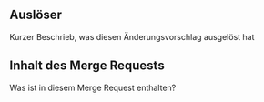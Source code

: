 ## Auslöser

Kurzer Beschrieb, was diesen Änderungsvorschlag ausgelöst hat

## Inhalt des Merge Requests

Was ist in diesem Merge Request enthalten?

